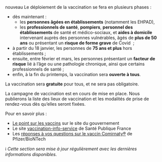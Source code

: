 <span class="nouveau">nouveau</span> Le déploiement de la vaccination se fera en plusieurs phases :

* dès maintenant :
    * les **personnes âgées en établissements** (notamment les EHPAD),
    * les **professionnels de santé**, **pompiers**, **personnel des établissements** de santé et médico-sociaux, et **aides à domicile** intervenant auprès des personnes vulnérables, âgés de **plus de 50 ans** ou présentant un **risque de forme grave** de Covid  ;
* à partir du 18 janvier, les personnes de **75 ans et plus** hors établissements ;
* ensuite, entre février et mars, les personnes présentant un **facteur de risque** lié à l’âge ou une pathologie chronique, ainsi que certains professionnels de santé ;
* enfin, à la fin du printemps, la vaccination sera **ouverte à tous**.

La vaccination sera **gratuite** pour tous, et ne sera pas obligatoire.

La campagne de vaccination est en cours de mise en place. Nous publierons la liste des lieux de vaccination et les modalités de prise de rendez-vous dès qu’elles seront fixées.

Pour en savoir plus :
* [Le point sur les vaccins](https://www.gouvernement.fr/info-coronavirus/vaccins) sur le site du gouvernement
* Le site [vaccination-info-service](https://vaccination-info-service.fr/Les-maladies-et-leurs-vaccins/COVID-19) de Santé Publique France
* Les [réponses à vos questions sur le vaccin Comirnaty®](https://sante.fr/vaccination-covid-19-arnm-bnt162b2-comirnatyr-toutes-les-reponses-vos-questions) de Pfizer/BioNTech

ℹ️ *Cette section sera mise à jour régulièrement avec les dernières informations disponibles.*
